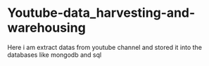# Youtube-data_harvesting-and-warehousing
Here i am extract datas from youtube channel and stored it into the databases like mongodb and sql
